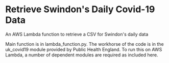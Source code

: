 # Retrieve Swindon's Daily Covid-19 Data
An AWS Lambda function to retrieve a CSV for Swindon's daily data

Main function is in lambda_function.py. The workhorse of the code is in the uk_covid19 module provided by Public Health England. To run this on AWS Lambda,
a number of dependent modules are required as included here.
